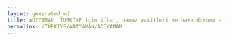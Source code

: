 ```yaml
---
layout: generated_md
title: ADIYAMAN, TÜRKİYE için iftar, namaz vakitleri ve hava durumu - ilçe/eyalet seç
permalink: /TÜRKİYE/ADIYAMAN/ADIYAMAN
---
```


<script type="text/javascript">
  var country = TÜRKİYE;
  var city = ADIYAMAN;
  var state = ADIYAMAN;
  var lat = 72;
  var lon = 21;
</script>
